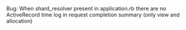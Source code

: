 Bug:
When shard_resolver present in application.rb there are no ActiveRecord time log in request completion summary (only view and allocation)

